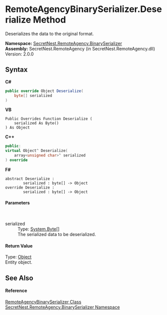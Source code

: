 # RemoteAgencyBinarySerializer.Deserialize Method 
 

Deserializes the data to the original format.

**Namespace:**&nbsp;<a href="N_SecretNest_RemoteAgency_BinarySerializer">SecretNest.RemoteAgency.BinarySerializer</a><br />**Assembly:**&nbsp;SecretNest.RemoteAgency (in SecretNest.RemoteAgency.dll) Version: 2.0.0

## Syntax

**C#**<br />
``` C#
public override Object Deserialize(
	byte[] serialized
)
```

**VB**<br />
``` VB
Public Overrides Function Deserialize ( 
	serialized As Byte()
) As Object
```

**C++**<br />
``` C++
public:
virtual Object^ Deserialize(
	array<unsigned char>^ serialized
) override
```

**F#**<br />
``` F#
abstract Deserialize : 
        serialized : byte[] -> Object 
override Deserialize : 
        serialized : byte[] -> Object 
```


#### Parameters
&nbsp;<dl><dt>serialized</dt><dd>Type: <a href="https://docs.microsoft.com/dotnet/api/system.byte" target="_blank">System.Byte</a>[]<br />The serialized data to be deserialized.</dd></dl>

#### Return Value
Type: <a href="https://docs.microsoft.com/dotnet/api/system.object" target="_blank">Object</a><br />Entity object.

## See Also


#### Reference
<a href="T_SecretNest_RemoteAgency_BinarySerializer_RemoteAgencyBinarySerializer">RemoteAgencyBinarySerializer Class</a><br /><a href="N_SecretNest_RemoteAgency_BinarySerializer">SecretNest.RemoteAgency.BinarySerializer Namespace</a><br />